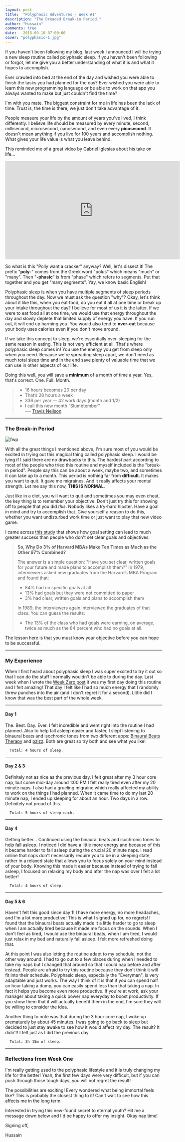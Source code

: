 ```yaml
---
layout: post
title:  "Polyphasic Adventures - Week #1"
description: "The Dreaded Break-in Period."
author: "Hussain"
comments: true
date:   2015-09-10 07:00:00
cover: "polyphasic-1.jpg"
---
```

If you haven't been following my blog, last week I announced I will be trying a new sleep routine called polyphasic sleep. If you haven't been following or forgot, let me give you a better understanding of what it is and what it hopes to accomplish.

Ever crawled into bed at the end of the day and wished you were able to finish the tasks you had planned for the day? Ever wished you were able to learn this new programming language or be able to work on that app you always wanted to make but just couldn't find the time?

I'm with you mate. The biggest constraint for me in life has been the lack of time. Trust is, the time is there, we just don't take advantage of it.

People measure your life by the amount of years you've lived, I think differently. I believe life should be measured by every minute, second, millisecond, microsecond, nanosecond, and even every **picosecond**. It doesn't mean anything if you live for 100 years and accomplish nothing. What gives your life value is what you leave behind.

This reminded me of a great video by Gabriel Iglesias about his take on life...

<iframe width="560" height="315" src="https://www.youtube.com/embed/r11YaT3NjYs" frameborder="0" allowfullscreen></iframe>

So what is this "Polly want a cracker" anyway? Well, let's dissect it! The prefix "**poly-**" comes from the Greek word "polus" which means "much" or "many". Then "**-phasic**" is from "phase" which refers to segments. Put that together and you get "many segments". Yay, we know basic English!

Polyphasic sleep is when you have multiple segments of sleep periods throughout the day. Now we must ask the question "why"? Okay, let's think about it like this, when you eat food, do you eat it all at one time or break up your intake throughout the day? I believe for most of us it is the latter. If we were to eat food all at one time, we would use that energy throughout the day and slowly deplete that limited supply of energy you have. If you run out, it will end up harming you. You would also tend to **over-eat** because your body uses calories even if you don't move around.

If we take this concept to sleep, we're essentially over-sleeping for the same reason in eating. This is not very efficient at all. That's where polyphasic sleep comes in! You use the energy you get from sleep only when you need. Because we're spreading sleep apart, we don't need as much total sleep time and in the end save plenty of valuable time that we can use in other aspects of our life.

Doing this well, you will save a **minimum** of a month of time a year. Yes, that's correct. One. Full. Month.

>- 16 hours becomes 20 per day
>- That’s 28 hours a week
>- 336 per year — 42 work days (month and 1/2)
>- I call this new month “Slumbtember”<br>
>--- [Travis Neilson](http://www.travandlos.com/13)

----------

### The Break-in Period ###
![fwp](http://i0.kym-cdn.com/photos/images/facebook/000/228/703/first-world-problems-ii.jpg)

With all the great things I mentioned above, I'm sure most of you would be excited in trying out this magical thing called polyphasic sleep. I would be lying if I said there are no drawbacks to this. The hardest part according to most of the people who tried this routine and myself included is the "break-in period". People say this can be about a week, maybe two, and sometimes it can take up to a month. This period is nothing far from **difficult**. It makes you want to quit. It gave me migraines. And it really affects your mental strength. Let me say this now, **THIS IS NORMAL**.

Just like in a diet, you will want to quit and sometimes you may even cheat, the key thing is to remember your objective. Don't just try this for showing off to people that you did *this*. Nobody likes a try-hard hipster. Have a goal in mind and try to accomplish that. Give yourself a reason to do this, whether you want undisturbed work time or just want to play that new video game.

I came across [this study](http://sidsavara.com/personal-productivity/why-3-of-harvard-mbas-make-ten-times-as-much-as-the-other-97-combined) that shows how goal setting can lead to much greater success than people who don't set clear goals and objectives.

> **So, Why Do 3% of Harvard MBAs Make Ten Times as Much as the Other 97% Combined?**
>
> The answer is a simple question: "Have you set clear, written goals for your future and made plans to accomplish them?" In 1979, interviewers asked new graduates from the Harvard’s MBA Program and found that:
>
> - 84% had no specific goals at all
> - 13% had goals but they were not committed to paper
> - 3% had clear, written goals and plans to accomplish them
>
> In 1989, the interviewers again interviewed the graduates of that class.  You can guess the results:
>
> - The 13% of the class who had goals were earning, on average, twice as much as the 84 percent who had no goals at all.

The lesson here is that you must know your objective before you can hope to be successful.

----------

### My Experience ###

When I first heard about polyphasic sleep I was super excited to try it out so that I can do the stuff I normally wouldn't be able to during the day. Last week when I wrote the [Week Zero post](http://hussainabbas.com/blog/polyphasic-adventures-0) it was my first day doing this routine and I felt amazing! That day I felt like I had so much energy that I randomly threw punches into the air (and I don't regret it for a second). Little did I know that was the best part of the whole week.

----------

#### **Day 1** ####

The. Best. Day. Ever. I felt incredible and went right into the routine I had planned. Also to help fall asleep easier and faster, I slept listening to binaural beats and isochronic tones from two different apps: [Binaural Beats Therapy](https://play.google.com/store/apps/details?id=com.ihunda.android.binauralbeat&hl=en) and [pzizz](https://play.google.com/store/apps/details?id=com.pzizz.android&hl=en). Both are great so try both and see what you like!

`  Total: 4 hours of sleep.`

----------

#### **Day 2 & 3** ####

Definitely not as nice as the previous day. I felt great after my 3 hour core nap, but come mid-day around 1:00 PM I felt really tired even after my 20 minute naps. I also had a grueling migraine which really affected my ability to work on the things I had planned. When it came time to do my last 20 minute nap, I ended up sleeping for about an hour. Two days in a row. Definitely not proud of this.

`  Total: 5 hours of sleep each.`

----------

#### **Day 4** ####

Getting better... Continued using the binaural beats and isochronic tones to help fall asleep. I noticed I did have a little more energy and because of this it became harder to fall asleep during the crucial 20 minute naps. I read online that naps don't necessarily require you to be in a sleeping state, rather in a relaxed state that allows you to focus solely on your mind instead of your body. Knowing this made it easier because instead of trying to fall asleep, I focused on relaxing my body and after the nap was over I felt a lot better!

`  Total: 4 hours of sleep.`

----------

#### **Day 5 & 6** ####

Haven't felt this good since day 1! I have more energy, no more headaches, and I'm a lot more productive! This is what I signed up for, no regrets! I found that the binaural beats actually made it a little harder to go to sleep when I am actually tired because it made me focus on the sounds. When I don't feel as tired, I would use the binaural beats, when I am tired, I would just relax in my bed and naturally fall asleep. I felt more refreshed doing that.

At this point I was also letting the routine adapt to my schedule, not the other way around. I had to go out to a few places during when I needed to take my naps but I changed that around so that I could nap before and after instead. People are afraid to try this routine because they don't think it will fit into their schedule. Polyphasic sleep, especially the "Everyman", is very adaptable and just works. The way I think of it is that if you can spend half an hour taking a dump, you can easily spend less than that taking a nap. In fact it helps you become even more productive. If you're at work, ask your manager about taking a quick power nap everyday to boost productivity. If you show them that it will actually benefit them in the end, I'm sure they will be willing to consider the idea.

Another thing to note was that during the 3 hour core nap, I woke up prematurely by about 45 minutes. I was going to go back to sleep but decided to just stay awake to see how it would affect my day. The result? It didn't! I felt just as I did the previous day.

`  Total: 3h 15m of sleep.`

----------

### Reflections from Week One ###

I'm really getting used to the polyphasic lifestyle and it is truly changing my life for the better! Yeah, the first few days were very difficult, but if you can push through those tough days, you will not regret the result!

The possibilities are exciting! Every wondered what being immortal feels like? This is probably the closest thing to it! Can't wait to see how this affects me in the long term.

Interested in trying this new-found secret to eternal youth? Hit me a message down below and I'd be happy to offer my insight. Okay nap time!

Signing off,

Hussain
